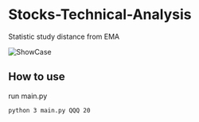 # Stocks-Technical-Analysis

Statistic study distance from EMA

![ShowCase](https://user-images.githubusercontent.com/65492107/193150817-a81f81af-0b4c-4fb1-a170-88240c0ccc07.png)

## How to use


run main.py

```sh
python 3 main.py QQQ 20
```



